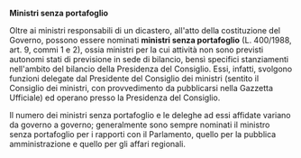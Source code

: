 **Ministri senza portafoglio**

Oltre ai ministri responsabili di un dicastero, all'atto della costituzione del Governo, possono essere nominati **ministri senza portafoglio** (L. 400/1988, art. 9, commi 1 e 2), ossia ministri per la cui attività non sono previsti autonomi stati di previsione in sede di bilancio, bensì specifici stanziamenti nell'ambito del bilancio della Presidenza del Consiglio. Essi, infatti, svolgono funzioni delegate dal Presidente del Consiglio dei ministri (sentito il Consiglio dei ministri, con provvedimento da pubblicarsi nella Gazzetta Ufficiale) ed operano presso la Presidenza del Consiglio.

Il numero dei ministri senza portafoglio e le deleghe ad essi affidate variano da governo a governo; generalmente sono sempre nominati il ministro senza portafoglio per i rapporti con il Parlamento, quello per la pubblica amministrazione e quello per gli affari regionali.